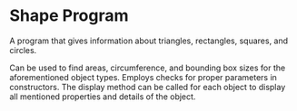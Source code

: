 # Shape Program
 A program that gives information about triangles, rectangles, squares, and circles.

Can be used to find areas, circumference, and bounding box sizes for the aforementioned object types. Employs checks for proper parameters in constructors. The display method can be called for each object to display all mentioned properties and details of the object.

